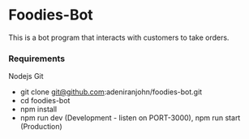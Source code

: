 # Foodies-Bot
This is a bot program that interacts with customers to take orders.

### Requirements
Nodejs
Git

- git clone git@github.com:adeniranjohn/foodies-bot.git
- cd foodies-bot
- npm install
- npm run dev (Development - listen on PORT-3000), npm run start (Production)

